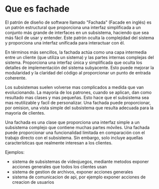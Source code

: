 # Que es fachade

El patrón de diseño de software llamado "Fachada" (Facade en inglés) es un patrón estructural que proporciona una interfaz simplificada a un conjunto más grande de interfaces en un subsistema, haciendo que sea más fácil de usar y entender. Este patrón oculta la complejidad del sistema y proporciona una interfaz unificada para interactuar con él.

En términos más sencillos, la fachada actúa como una capa intermedia entre un cliente (que utiliza un sistema) y las partes internas complejas del sistema. Proporciona una interfaz única y simplificada que oculta los detalles de implementación del sistema subyacente. Esto puede mejorar la modularidad y la claridad del código al proporcionar un punto de entrada coherente.

Los subsistemas suelen volverse mas complicados a medida que van evolucionando. La mayoria de los patrones, cuando se aplican, dan como resultado mas clases y mas pequeñas. Esto hace que el subsistema sea mas reutilizable y facil de personalizar. Una fachada puede proporcionar, por omision, una vista simple del subsistema que resulta adecuada para la mayoria de clientes.

Una fachada es una clase que proporciona una interfaz simple a un subsistema complejo que contiene muchas partes móviles. Una fachada puede proporcionar una funcionalidad limitada en comparación con el trabajo directo con el subsistema. Sin embargo, solo incluye aquellas características que realmente interesan a los clientes.

Ejemplos:

- sistema de subsistemas de videojuegos, mediante metodos exponer acciones generales que todos los clientes usan
- sistema de gestion de archivos, exponer acciones generales
- sistema de comunicacion de api, por ejemplo exponer acciones de creacion de usuarios
